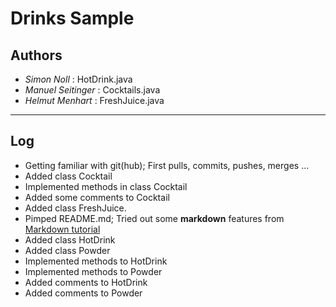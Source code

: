 # Drinks Sample 

## Authors 
- *Simon Noll* : HotDrink.java
- *Manuel Seitinger* : Cocktails.java
- *Helmut Menhart* : FreshJuice.java
------

## Log
- Getting familiar with git(hub); First pulls, commits, pushes, merges ...
- Added class Cocktail
- Implemented methods in class Cocktail
- Added some comments to Cocktail
- Added class FreshJuice.
- Pimped README.md; Tried out some **markdown** features from [Markdown tutorial](https://www.youtube.com/watch?v=6A5EpqqDOdk "Click for watching ;)")
- Added class HotDrink
- Added class Powder
- Implemented methods to HotDrink
- Implemented methods to Powder
- Added comments to HotDrink
- Added comments to Powder





